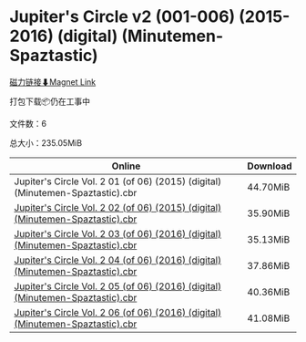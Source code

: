 # Jupiter's Circle v2 (001-006) (2015-2016) (digital) (Minutemen-Spaztastic)

[磁力链接⬇Magnet Link](magnet:?xt=urn:btih:a92286bb09d8694fde649e782ecc297a4b5b80c0&dn=Jupiter%27s%20Circle%20v2%20%28001-006%29%20%282015-2016%29%20%28digital%29%20%28Minutemen-Spaztastic%29)

打包下载📦仍在工事中

文件数：6

总大小：235.05MiB

Online | Download
--- | ---
Jupiter's Circle Vol. 2 01 (of 06) (2015) (digital) (Minutemen-Spaztastic).cbr | 44.70MiB
[Jupiter's Circle Vol. 2 02 (of 06) (2015) (digital) (Minutemen-Spaztastic).cbr](https://github.com/alicewish/markdown/blob/master/comic/Jupiters-Circle-Vol-2-02-of-06-2015-digital-Minutemen-Spaztastic-cbr.md) | 35.90MiB
[Jupiter's Circle Vol. 2 03 (of 06) (2016) (digital) (Minutemen-Spaztastic).cbr](https://github.com/alicewish/markdown/blob/master/comic/Jupiters-Circle-Vol-2-03-of-06-2016-digital-Minutemen-Spaztastic-cbr.md) | 35.13MiB
[Jupiter's Circle Vol. 2 04 (of 06) (2016) (digital) (Minutemen-Spaztastic).cbr](https://github.com/alicewish/markdown/blob/master/comic/Jupiters-Circle-Vol-2-04-of-06-2016-digital-Minutemen-Spaztastic-cbr.md) | 37.86MiB
[Jupiter's Circle Vol. 2 05 (of 06) (2016) (digital) (Minutemen-Spaztastic).cbr](https://github.com/alicewish/markdown/blob/master/comic/Jupiters-Circle-Vol-2-05-of-06-2016-digital-Minutemen-Spaztastic-cbr.md) | 40.36MiB
[Jupiter's Circle Vol. 2 06 (of 06) (2016) (digital) (Minutemen-Spaztastic).cbr](https://github.com/alicewish/markdown/blob/master/comic/Jupiters-Circle-Vol-2-06-of-06-2016-digital-Minutemen-Spaztastic-cbr.md) | 41.08MiB